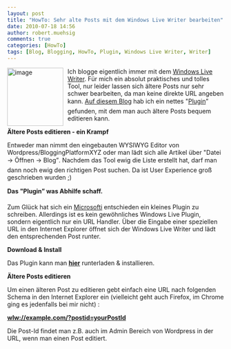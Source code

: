 ```yaml
---
layout: post
title: "HowTo: Sehr alte Posts mit dem Windows Live Writer bearbeiten"
date: 2010-07-18 14:56
author: robert.muehsig
comments: true
categories: [HowTo]
tags: [Blog, Blogging, HowTo, Plugin, Windows Live Writer, Writer]
---
```

<p><a href="{{BASE_PATH}}/assets/wp-images/image1008.png"><img style="border-bottom: 0px; border-left: 0px; margin: 0px 10px 0px 0px; display: inline; border-top: 0px; border-right: 0px" title="image" border="0" alt="image" align="left" src="{{BASE_PATH}}/assets/wp-images/image_thumb192.png" width="130" height="135" /></a>Ich blogge eigentlich immer mit dem <a href="http://explore.live.com/windows-live-writer">Windows Live Writer</a>. Für mich ein absolut praktisches und tolles Tool, nur leider lassen sich ältere Posts nur sehr schwer bearbeiten, da man keine direkte URL angeben kann. <a href="http://codeclimber.net.nz/archive/2010/07/10/How-to-edit-very-old-posts-with-Windows-Live-Writer.aspx">Auf diesem Blog</a> hab ich ein nettes "<a href="http://aovestdipaperino.com/downloads/WLWDownloader.msi">Plugin</a>” gefunden, mit dem man auch ältere Posts bequem editieren kann.</p> <!--more-->  <p></p>  <p><strong>Ältere Posts editieren - ein Krampf</strong></p>  <p>Entweder man nimmt den eingebauten WYSIWYG Editor von Wordpress/BloggingPlatformXYZ oder man lädt sich alle Artikel über "Datei -&gt; Öffnen -&gt; Blog”. Nachdem das Tool ewig die Liste erstellt hat, darf man dann noch ewig den richtigen Post suchen. Da ist User Experience groß geschrieben wurden ;)</p>  <p><strong>Das "Plugin” was Abhilfe schaff.</strong></p>  <p>Zum Glück hat sich ein <a href="http://aovestdipaperino.com/posts/windows-live-writer-post-download-plugin.aspx">Microsofti</a> entschieden ein kleines Plugin zu schreiben. Allerdings ist es kein gewöhnliches Windows Live Plugin, sondern eigentlich nur ein URL Handler. Über die Eingabe einer speziellen URL in den Internet Explorer öffnet sich der Windows Live Writer und lädt den entsprechenden Post runter.</p>  <p><strong>Download &amp; Install</strong></p>  <p>Das Plugin kann man <strong><a href="http://aovestdipaperino.com/downloads/WLWDownloader.msi">hier</a></strong> runterladen &amp; installieren. </p>  <p><strong>Ältere Posts editieren</strong></p>  <p>Um einen älteren Post zu editieren gebt einfach eine URL nach folgenden Schema in den Internet Explorer ein (vielleicht geht auch Firefox, im Chrome ging es jedenfalls bei mir nicht) :</p>  <p><a title="wlw://example.com/?postid=yourPostId" href="wlw://example.com/?postid=yourPostId"><strong>wlw://example.com/?postid=yourPostId</strong></a></p>  <p>Die Post-Id findet man z.B. auch im Admin Bereich von Wordpress in der URL, wenn man einen Post editiert.</p>
